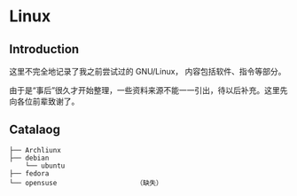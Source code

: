# Linux

## Introduction

这里不完全地记录了我之前尝试过的 GNU/Linux， 内容包括软件、指令等部分。

由于是“事后”很久才开始整理，一些资料来源不能一一引出，待以后补充。这里先向各位前辈致谢了。

## Catalaog

    ├── Archliunx
    ├── debian                       
        └── ubuntu                   
    ├── fedora
    └── opensuse                    （缺失）
